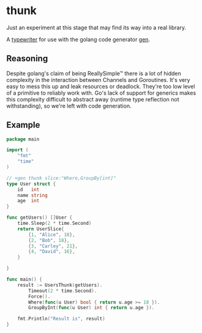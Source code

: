 # thunk
Just an experiment at this stage that may find its way into a real library.

A [typewriter](https://github.com/clipperhouse/typewriter) for use with the golang code generator [gen](https://github.com/clipperhouse/gen).

## Reasoning
Despite golang's claim of being ReallySimple™ there is a lot of hidden complexity in the interaction between Channels and Goroutines. It's very easy to mess this up and leak resources or deadlock. They're too low level of a primitive to reliably work with. Go's lack of support for generics makes this complexity difficult to abstract away (runtime type reflection not withstanding), so we're left with code generation.

## Example

```go
package main

import (
	"fmt"
	"time"
)

// +gen thunk slice:"Where,GroupBy[int]"
type User struct {
	id   int
	name string
	age  int
}

func getUsers() []User {
	time.Sleep(2 * time.Second)
	return UserSlice{
		{1, "Alice", 18},
		{2, "Bob", 18},
		{3, "Carley", 21},
		{4, "David", 16},
	}

}

func main() {
	result := UsersThunk(getUsers).
		Timeout(2 * time.Second).
		Force().
		Where(func(u User) bool { return u.age >= 18 }).
		GroupByInt(func(u User) int { return u.age }).

	fmt.Println("Result is", result)
}

```
